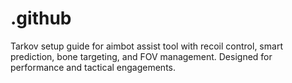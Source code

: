 # .github
Tarkov setup guide for aimbot assist tool with recoil control, smart prediction, bone targeting, and FOV management. Designed for performance and tactical engagements.
